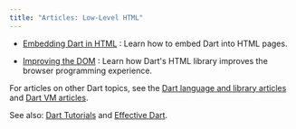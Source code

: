 ```yaml
---
title: "Articles: Low-Level HTML"
---
```


* [Embedding Dart in HTML](embedding-in-html)
: Learn how to embed Dart into HTML pages.

* [Improving the DOM](improving-the-dom)
: Learn how Dart's HTML library improves the browser programming
experience.

For articles on other Dart topics, see the
[Dart language and library articles]({{site.dartlang}}/articles/) and
[Dart VM articles]({{site.dart_vm}}/articles/).

See also: [Dart Tutorials](/resources/tutorials/)
and [Effective Dart]({{site.dartlang}}/guides/language/effective-dart/).
